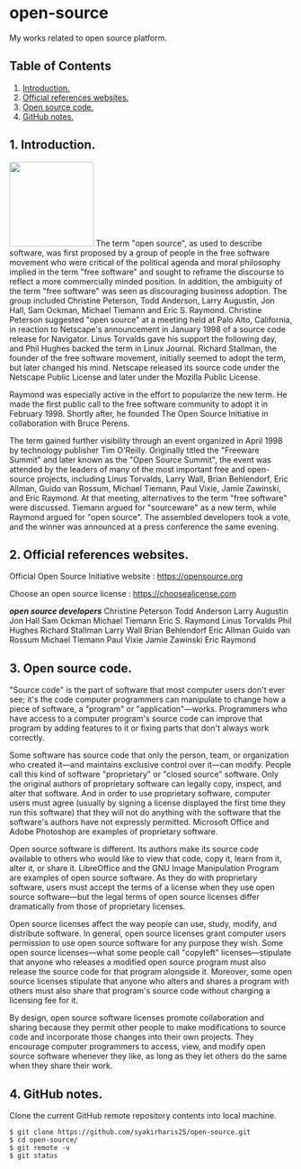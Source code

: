 # open-source
My works related to open source platform.

## Table of Contents
1. [Introduction.](#introduction)
2. [Official references websites.](#references)
3. [Open source code.](#sourcecode) 
4. [GitHub notes.](#github)

<a name="introduction"></a>
## 1. Introduction.
<img src="open-source.png" height="150"> 
The term "open source", as used to describe software, was first proposed by a group of people in the free software movement who were critical of the political agenda and moral philosophy implied in the term "free software" and sought to reframe the discourse to reflect a more commercially minded position. In addition, the ambiguity of the term "free software" was seen as discouraging business adoption. The group included Christine Peterson, Todd Anderson, Larry Augustin, Jon Hall, Sam Ockman, Michael Tiemann and Eric S. Raymond. Christine Peterson suggested "open source" at a meeting held at Palo Alto, California, in reaction to Netscape's announcement in January 1998 of a source code release for Navigator. Linus Torvalds gave his support the following day, and Phil Hughes backed the term in Linux Journal. Richard Stallman, the founder of the free software movement, initially seemed to adopt the term, but later changed his mind. Netscape released its source code under the Netscape Public License and later under the Mozilla Public License.

Raymond was especially active in the effort to popularize the new term. He made the first public call to the free software community to adopt it in February 1998. Shortly after, he founded The Open Source Initiative in collaboration with Bruce Perens.

The term gained further visibility through an event organized in April 1998 by technology publisher Tim O'Reilly. Originally titled the "Freeware Summit" and later known as the "Open Source Summit", the event was attended by the leaders of many of the most important free and open-source projects, including Linus Torvalds, Larry Wall, Brian Behlendorf, Eric Allman, Guido van Rossum, Michael Tiemann, Paul Vixie, Jamie Zawinski, and Eric Raymond. At that meeting, alternatives to the term "free software" were discussed. Tiemann argued for "sourceware" as a new term, while Raymond argued for "open source". The assembled developers took a vote, and the winner was announced at a press conference the same evening.

<a name="references"></a>
## 2. Official references websites.
Official Open Source Initiative website : https://opensource.org <br />

Choose an open source license : https://choosealicense.com <br />

**_open source developers_**
Christine Peterson
Todd Anderson
Larry Augustin
Jon Hall
Sam Ockman
Michael Tiemann
Eric S. Raymond
Linus Torvalds
Phil Hughes
Richard Stallman
Larry Wall
Brian Behlendorf
Eric Allman
Guido van Rossum
Michael Tiemann
Paul Vixie
Jamie Zawinski
Eric Raymond

<a name="sourcecode"></a>
## 3. Open source code.
"Source code" is the part of software that most computer users don't ever see; it's the code computer programmers can manipulate to change how a piece of software, a "program" or "application"—works. Programmers who have access to a computer program's source code can improve that program by adding features to it or fixing parts that don't always work correctly.

Some software has source code that only the person, team, or organization who created it—and maintains exclusive control over it—can modify. People call this kind of software "proprietary" or "closed source" software. Only the original authors of proprietary software can legally copy, inspect, and alter that software. And in order to use proprietary software, computer users must agree (usually by signing a license displayed the first time they run this software) that they will not do anything with the software that the software's authors have not expressly permitted. Microsoft Office and Adobe Photoshop are examples of proprietary software.

Open source software is different. Its authors make its source code available to others who would like to view that code, copy it, learn from it, alter it, or share it. LibreOffice and the GNU Image Manipulation Program are examples of open source software. As they do with proprietary software, users must accept the terms of a license when they use open source software—but the legal terms of open source licenses differ dramatically from those of proprietary licenses.

Open source licenses affect the way people can use, study, modify, and distribute software. In general, open source licenses grant computer users permission to use open source software for any purpose they wish. Some open source licenses—what some people call "copyleft" licenses—stipulate that anyone who releases a modified open source program must also release the source code for that program alongside it. Moreover, some open source licenses stipulate that anyone who alters and shares a program with others must also share that program's source code without charging a licensing fee for it.

By design, open source software licenses promote collaboration and sharing because they permit other people to make modifications to source code and incorporate those changes into their own projects. They encourage computer programmers to access, view, and modify open source software whenever they like, as long as they let others do the same when they share their work.

<a name="github"></a>
## 4. GitHub notes.
Clone the current GitHub remote repository contents into local machine.
```
$ git clone https://github.com/syakirharis25/open-source.git
$ cd open-source/
$ git remote -v
$ git status
```
